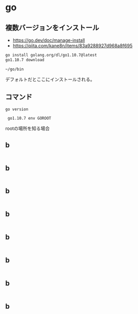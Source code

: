 # go

## 複数バージョンをインストール

* <https://go.dev/doc/manage-install>
* <https://qiita.com/kane8n/items/83a9288927d968a8f695>

```bash
go install golang.org/dl/go1.10.7@latest
go1.10.7 download
```

```
~/go/bin
```

デフォルトだとここにインストールされる。

## コマンド

```
go version
```

```bash
 go1.10.7 env GOROOT
```
rootの場所を知る場合


## b

```bash
```


## b

```bash
```


## b

```bash
```


## b

```bash
```


## b

```bash
```


## b

```bash
```


## b

```bash
```


## b

```bash
```
